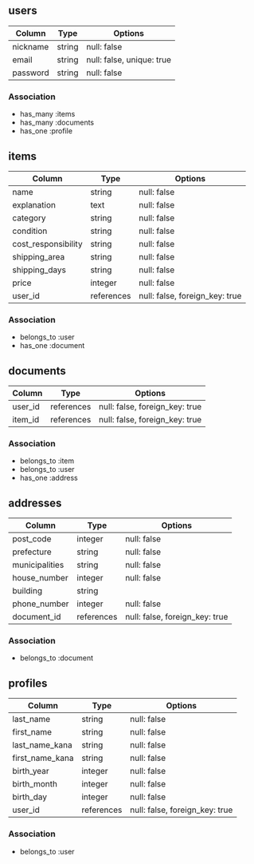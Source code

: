 ## users

| Column   | Type   | Options                   |
| ---------| ------ | ------------------------- |
| nickname | string | null: false               |
| email    | string | null: false, unique: true |
| password | string | null: false               |

### Association
- has_many :items
- has_many :documents
- has_one :profile

## items

| Column              | Type       | Options                        |
| ------------------- | ---------- | ------------------------------ |
| name                | string     | null: false                    |
| explanation         | text       | null: false                    |
| category            | string     | null: false                    |
| condition           | string     | null: false                    |
| cost_responsibility | string     | null: false                    |
| shipping_area       | string     | null: false                    |
| shipping_days       | string     | null: false                    |
| price               | integer    | null: false                    |
| user_id             | references | null: false, foreign_key: true |

### Association

- belongs_to :user
- has_one :document

## documents

| Column  | Type       | Options                        |
| ------- | ---------- | ------------------------------ |
| user_id | references | null: false, foreign_key: true |
| item_id | references | null: false, foreign_key: true |

### Association

- belongs_to :item
- belongs_to :user
- has_one :address

## addresses

| Column         | Type       | Options                        |
| -------------- | ---------- | ------------------------------ |
| post_code      | integer    | null: false                    |
| prefecture     | string     | null: false                    |
| municipalities | string     | null: false                    |
| house_number   | integer    | null: false                    |
| building       | string     |                                |
| phone_number   | integer    | null: false                    |
| document_id    | references | null: false, foreign_key: true |

### Association

- belongs_to :document

## profiles

| Column          | Type       | Options                        |
| --------------- | ---------- | ------------------------------ |
| last_name       | string     | null: false                    |
| first_name      | string     | null: false                    |
| last_name_kana  | string     | null: false                    |
| first_name_kana | string     | null: false                    |
| birth_year      | integer    | null: false                    |
| birth_month     | integer    | null: false                    |
| birth_day       | integer    | null: false                    |
| user_id         | references | null: false, foreign_key: true |


### Association

- belongs_to :user




